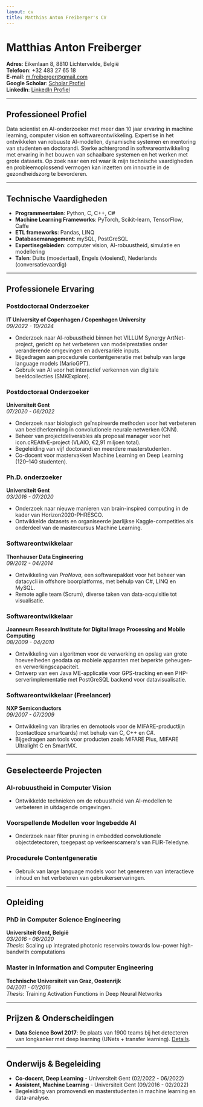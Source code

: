 ```yaml
---
layout: cv
title: Matthias Anton Freiberger's CV
---
```


# Matthias Anton Freiberger
**Adres**: Eikenlaan 8, 8810 Lichtervelde, België  
**Telefoon**: +32 483 27 65 18  
**E-mail**: [m.freiberger@gmail.com](mailto:m.freiberger@gmail.com)  
**Google Scholar**: [Scholar Profiel](https://scholar.google.com/citations?user=qkPbhlUAAAAJ)  
**LinkedIn**: [LinkedIn Profiel](https://www.linkedin.com/in/matthias-freiberger-a1377b7b/)  

---

## Professioneel Profiel
Data scientist en AI-onderzoeker met meer dan 10 jaar ervaring in machine learning, computer vision en softwareontwikkeling. Expertise in het ontwikkelen van robuuste AI-modellen, dynamische systemen en mentoring van studenten en doctorandi. Sterke achtergrond in softwareontwikkeling met ervaring in het bouwen van schaalbare systemen en het werken met grote datasets. Op zoek naar een rol waar ik mijn technische vaardigheden en probleemoplossend vermogen kan inzetten om innovatie in de gezondheidszorg te bevorderen.

---

## Technische Vaardigheden
- **Programmeertalen**: Python, C, C++, C#  
- **Machine Learning Frameworks**: PyTorch, Scikit-learn, TensorFlow, Caffe 
- **ETL frameworks**: Pandas, LINQ   
- **Databasemanagement**: mySQL, PostGreSQL  
- **Expertisegebieden**: computer vision, AI-robuustheid, simulatie en modellering  
- **Talen**: Duits (moedertaal), Engels (vloeiend), Nederlands (conversatievaardig)

---

## Professionele Ervaring

### Postdoctoraal Onderzoeker  
**IT University of Copenhagen / Copenhagen University**  
*09/2022 - 10/2024*  
- Onderzoek naar AI-robuustheid binnen het VILLUM Synergy ArtNet-project, gericht op het verbeteren van modelprestaties onder veranderende omgevingen en adversariële inputs.  
- Bijgedragen aan procedurele contentgeneratie met behulp van large language models (MarioGPT).  
- Gebruik van AI voor het interactief verkennen van digitale beeldcollecties (SMKExplore).  

### Postdoctoraal Onderzoeker  
**Universiteit Gent**  
*07/2020 - 06/2022*  
- Onderzoek naar biologisch geïnspireerde methoden voor het verbeteren van beeldherkenning in convolutionele neurale netwerken (CNN).  
- Beheer van projectdeliverables als proposal manager voor het icon.cREAtIvE-project (VLAIO, €2,91 miljoen total).  
- Begeleiding van vijf doctorandi en meerdere masterstudenten.  
- Co-docent voor mastervakken Machine Learning en Deep Learning (120–140 studenten).  

### Ph.D. onderzoeker  
**Universiteit Gent**  
*03/2016 - 07/2020*  
- Onderzoek naar nieuwe manieren van brain-inspired computing in de kader van Horizon2020-PHRESCO.  
- Ontwikkelde datasets en organiseerde jaarlijkse Kaggle-competities als onderdeel van de mastercursus Machine Learning.  

### Softwareontwikkelaar  
**Thonhauser Data Engineering**  
*09/2012 - 04/2014*  
- Ontwikkeling van *ProNova*, een softwarepakket voor het beheer van datacycli in offshore boorplatforms, met behulp van C#, LINQ en MySQL.  
- Remote agile team (Scrum), diverse taken van data-acquisitie tot visualisatie.  

### Softwareontwikkelaar  
**Joanneum Research Institute for Digital Image Processing and Mobile Computing**  
*08/2009 - 04/2010*  
- Ontwikkeling van algoritmen voor de verwerking en opslag van grote hoeveelheden geodata op mobiele apparaten met beperkte geheugen- en verwerkingscapaciteit.  
- Ontwerp van een Java ME-applicatie voor GPS-tracking en een PHP-serverimplementatie met PostGreSQL backend voor datavisualisatie.  

### Softwareontwikkelaar (Freelancer)  
**NXP Semiconductors**  
*09/2007 - 07/2009*  
- Ontwikkeling van libraries en demotools voor de MIFARE-productlijn (contactloze smartcards) met behulp van C, C++ en C#.  
- Bijgedragen aan tools voor producten zoals MIFARE Plus, MIFARE Ultralight C en SmartMX.  
---

## Geselecteerde Projecten

### AI-robuustheid in Computer Vision  
- Ontwikkelde technieken om de robuustheid van AI-modellen te verbeteren in uitdagende omgevingen.  

### Voorspellende Modellen voor Ingebedde AI  
- Onderzoek naar filter pruning in embedded convolutionele objectdetectoren, toegepast op verkeerscamera's van FLIR-Teledyne.  

### Procedurele Contentgeneratie  
- Gebruik van large language models voor het genereren van interactieve inhoud en het verbeteren van gebruikerservaringen.  

---

## Opleiding

### PhD in Computer Science Engineering  
**Universiteit Gent, België**  
*03/2016 - 06/2020*  
*Thesis*: Scaling up integrated photonic reservoirs towards low-power high-bandwith computations  

### Master in Information and Computer Engineering  
**Technische Universiteit van Graz, Oostenrijk**  
*04/2011 - 01/2016*  
*Thesis*: Training Activation Functions in Deep Neural Networks  

---

## Prijzen & Onderscheidingen

- **Data Science Bowl 2017**: 9e plaats van 1900 teams bij het detecteren van longkanker met deep learning (UNets + transfer learning). [Details](https://medium.com/kaggle-blog/data-science-bowl-2017-predicting-lung-cancer-solution-write-up-team-deep-breath-4fee2f5b4768).  

---

## Onderwijs & Begeleiding

- **Co-docent, Deep Learning** - Universiteit Gent (02/2022 - 06/2022)  
- **Assistent, Machine Learning** - Universiteit Gent (09/2016 - 02/2022)  
- Begeleiding van promovendi en masterstudenten in machine learning en data-analyse.  
